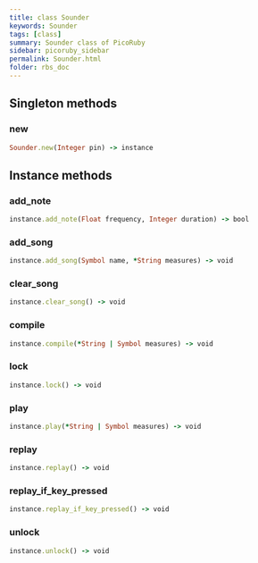 ```yaml
---
title: class Sounder
keywords: Sounder
tags: [class]
summary: Sounder class of PicoRuby
sidebar: picoruby_sidebar
permalink: Sounder.html
folder: rbs_doc
---
```

## Singleton methods
### new

```ruby
Sounder.new(Integer pin) -> instance
```
## Instance methods
### add_note

```ruby
instance.add_note(Float frequency, Integer duration) -> bool
```
### add_song

```ruby
instance.add_song(Symbol name, *String measures) -> void
```
### clear_song

```ruby
instance.clear_song() -> void
```
### compile

```ruby
instance.compile(*String | Symbol measures) -> void
```
### lock

```ruby
instance.lock() -> void
```
### play

```ruby
instance.play(*String | Symbol measures) -> void
```
### replay

```ruby
instance.replay() -> void
```
### replay_if_key_pressed

```ruby
instance.replay_if_key_pressed() -> void
```
### unlock

```ruby
instance.unlock() -> void
```
